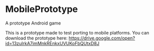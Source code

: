 # MobilePrototype
A prototype Android game

This is a prototype made to test porting to mobile platforms.
You can download the prototype here: https://drive.google.com/open?id=13zulrkA7imMnkREnkxUVUKoFbQUtxD8J
